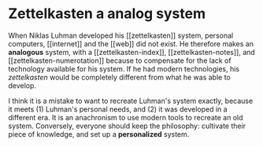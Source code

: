 # Zettelkasten a analog system

When Niklas Luhman developed his [[zettelkasten]] system, personal computers,
[[internet]] and the [[web]] did not exist. He therefore makes an **analogous**
system, with a [[zettelkasten-index]], [[zettelkasten-notes]], and
[[zettelkasten-numerotation]] because to compensate for the lack of technology
available for his system. If he had modern technologies, his _zettelkasten_
would be completely different from what he was able to develop.

I think it is a mistake to want to recreate Luhman's system exactly, because it
meets (1) Luhman's personal needs, and (2) it was developed in a different era.
It is an anachronism to use modern tools to recreate an old system. Conversely,
everyone should keep the philosophy: cultivate their piece of knowledge, and set
up a **personalized** system.
